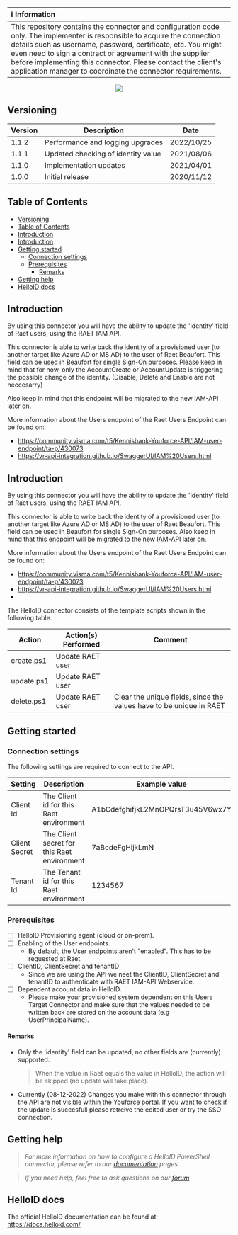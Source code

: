 | :information_source: Information |
|:---------------------------|
| This repository contains the connector and configuration code only. The implementer is responsible to acquire the connection details such as username, password, certificate, etc. You might even need to sign a contract or agreement with the supplier before implementing this connector. Please contact the client's application manager to coordinate the connector requirements.       |

<p align="center">
  <img src="https://user-images.githubusercontent.com/69046642/170068731-d6609cc7-2b27-416c-bbf4-df65e5063a36.png">
</p>

## Versioning
| Version | Description | Date |
| - | - | - |
| 1.1.2   | Performance and logging upgrades | 2022/10/25  |
| 1.1.1   | Updated checking of identity value | 2021/08/06  |
| 1.1.0   | Implementation updates | 2021/04/01  |
| 1.0.0   | Initial release | 2020/11/12  |

<!-- TABLE OF CONTENTS -->
## Table of Contents
- [Versioning](#versioning)
- [Table of Contents](#table-of-contents)
- [Introduction](#introduction)
- [Introduction](#introduction-1)
- [Getting started](#getting-started)
  - [Connection settings](#connection-settings)
  - [Prerequisites](#prerequisites)
    - [Remarks](#remarks)
- [Getting help](#getting-help)
- [HelloID docs](#helloid-docs)


## Introduction
By using this connector you will have the ability to update the 'identity' field of Raet users, using the RAET IAM API.

This connector is able to write back the identity of a provisioned user (to another target like Azure AD or MS AD) to the user of Raet Beaufort. This field can be used in Beaufort for single Sign-On purposes. Please keep in mind that for now, only the AccountCreate or AccountUpdate is triggering the possible change of the identity. (Disable, Delete and Enable are not neccesarry)

Also keep in mind that this endpoint will be migrated to the new IAM-API later on.

More information about the Users endpoint of the Raet Users Endpoint can be found on:
- https://community.visma.com/t5/Kennisbank-Youforce-API/IAM-user-endpoint/ta-p/430073
- https://vr-api-integration.github.io/SwaggerUI/IAM%20Users.html

## Introduction
By using this connector you will have the ability to update the 'identity' field of Raet users, using the RAET IAM API.

This connector is able to write back the identity of a provisioned user (to another target like Azure AD or MS AD) to the user of Raet Beaufort. This field can be used in Beaufort for single Sign-On purposes. 
Also keep in mind that this endpoint will be migrated to the new IAM-API later on.

More information about the Users endpoint of the Raet Users Endpoint can be found on:
- https://community.visma.com/t5/Kennisbank-Youforce-API/IAM-user-endpoint/ta-p/430073
- https://vr-api-integration.github.io/SwaggerUI/IAM%20Users.html
- 
The HelloID connector consists of the template scripts shown in the following table.

| Action                          | Action(s) Performed   | Comment   | 
| ------------------------------- | --------------------- | --------- |
| create.ps1                      | Update RAET user  |           |
| update.ps1                      | Update RAET user  |           |
| delete.ps1                      | Update RAET user  | Clear the unique fields, since the values have to be unique in RAET  |

## Getting started

### Connection settings

The following settings are required to connect to the API.

| Setting           | Description                                                   | Example value                         |
| ----------------- | ------------------------------------------------------------- | ------------------------------------- |
| Client Id         | The Client id for this Raet environment                       | A1bCdefghifjkL2MnOPQrsT3u45V6wx7Y     |
| Client Secret     | The Client secret for this Raet environment                   | 7aBcdeFgHijkLmN                       |
| Tenant Id         | The Tenant id for this Raet environment                       | 1234567                               |

### Prerequisites

- [ ] HelloID Provisioning agent (cloud or on-prem).
- [ ] Enabling of the User endpoints.
  - By default, the User endpoints aren't "enabled". This has to be requested at Raet.
- [ ] ClientID, ClientSecret and tenantID
  - Since we are using the API we neet the ClientID, ClientSecret and tenantID to authenticate with RAET IAM-API Webservice.
- [ ] Dependent account data in HelloID.
  - Please make your provisioned system dependent on this Users Target Connector and make sure that the values needed to be written back are stored on the account data (e.g UserPrincipalName).

#### Remarks
- Only the 'identity' field can be updated, no other fields are (currently) supported.
  > When the value in Raet equals the value in HelloID, the action will be skipped (no update will take place).
- Currently (08-12-2022) Changes you make with this connector through the API are not visible within the Youforce portal. If you want to check if the update is succesfull please retreive the edited user or try the SSO connection.

## Getting help
> _For more information on how to configure a HelloID PowerShell connector, please refer to our [documentation](https://docs.helloid.com/hc/en-us/articles/360012558020-Configure-a-custom-PowerShell-target-system) pages_

> _If you need help, feel free to ask questions on our [forum](https://forum.helloid.com)_

## HelloID docs
The official HelloID documentation can be found at: https://docs.helloid.com/
